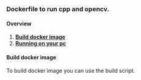### Dockerfile to run cpp and opencv.

#### Overview
1. **[Build docker image](#build-docker-image)**
2. **[Running on your pc](#running-on-your-pc)**

#### Build docker image
To build docker image you can use the build script.